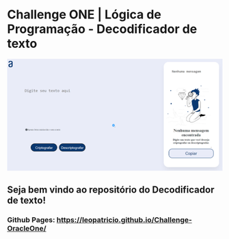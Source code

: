 # Challenge ONE | Lógica de Programação - Decodificador de texto

<p text-align="center" >
     <img width="800" heigth="400" src="/img/preview.PNG">
</p>

## Seja bem vindo ao repositório do Decodificador de texto!

### Github Pages: https://leopatricio.github.io/Challenge-OracleOne/
